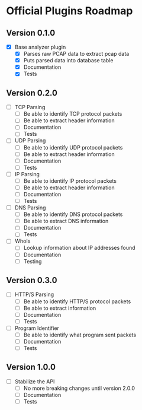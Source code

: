 # Official Plugins Roadmap

## Version 0.1.0
 - [x] Base analyzer plugin
   - [x] Parses raw PCAP data to extract pcap data
   - [x] Puts parsed data into database table
   - [x] Documentation
   - [x] Tests

## Version 0.2.0
- [ ] TCP Parsing
  - [ ] Be able to identify TCP protocol packets
  - [ ] Be able to extract header information
  - [ ] Documentation
  - [ ] Tests
- [ ] UDP Parsing
  - [ ] Be able to identify UDP protocol packets
  - [ ] Be able to extract header information
  - [ ] Documentation
  - [ ] Tests
- [ ] IP Parsing
  - [ ] Be able to identify IP protocol packets
  - [ ] Be able to extract header information
  - [ ] Documentation
  - [ ] Tests
- [ ] DNS Parsing
  - [ ] Be able to identify DNS protocol packets
  - [ ] Be able to extract DNS information
  - [ ] Documentation
  - [ ] Tests
- [ ] WhoIs
  - [ ] Lookup information about IP addresses found
  - [ ] Documentation
  - [ ] Testing

## Version 0.3.0
- [ ] HTTP/S Parsing
  - [ ] Be able to identify HTTP/S protocol packets
  - [ ] Be able to extract information
  - [ ] Documentation
  - [ ] Tests
- [ ] Program Identifier
  - [ ] Be able to identify what program sent packets
  - [ ] Documentation
  - [ ] Tests

## Version 1.0.0
 - [ ] Stabilize the API
   - [ ] No more breaking changes until version 2.0.0
   - [ ] Documentation
   - [ ] Tests